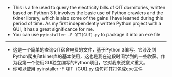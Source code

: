 - This is a file used to query the electricity bills of QIT dormitories, written based on Python 3 It involves the basic use of Python crawlers and the tkiner library, which is also some of the gains I have learned during this period of time. As my first independently written Python project with a GUI, it has a great significance for me.
- You can use `pyinstaller -F QIT(GUI).py` to package it into an exe file
---
- 这是一个简单的查询QIT宿舍电费的文件，基于Python 3编写。它涉及到Python爬虫和tkiner库的基本使用，这也是我在这段时间学到的一些收获。作为我第一个使用GUI独立编写的Python项目，它对我来说意义重大。
- 你可以使用 pyinstaller -F QIT（GUI).py 语句将其打包成exe文件
